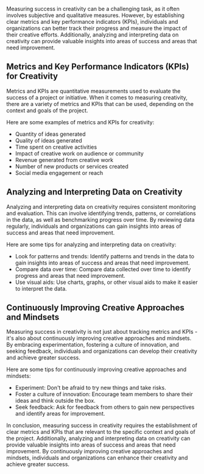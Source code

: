 
Measuring success in creativity can be a challenging task, as it often involves subjective and qualitative measures. However, by establishing clear metrics and key performance indicators (KPIs), individuals and organizations can better track their progress and measure the impact of their creative efforts. Additionally, analyzing and interpreting data on creativity can provide valuable insights into areas of success and areas that need improvement.

Metrics and Key Performance Indicators (KPIs) for Creativity
------------------------------------------------------------

Metrics and KPIs are quantitative measurements used to evaluate the success of a project or initiative. When it comes to measuring creativity, there are a variety of metrics and KPIs that can be used, depending on the context and goals of the project.

Here are some examples of metrics and KPIs for creativity:

* Quantity of ideas generated
* Quality of ideas generated
* Time spent on creative activities
* Impact of creative work on audience or community
* Revenue generated from creative work
* Number of new products or services created
* Social media engagement or reach

Analyzing and Interpreting Data on Creativity
---------------------------------------------

Analyzing and interpreting data on creativity requires consistent monitoring and evaluation. This can involve identifying trends, patterns, or correlations in the data, as well as benchmarking progress over time. By reviewing data regularly, individuals and organizations can gain insights into areas of success and areas that need improvement.

Here are some tips for analyzing and interpreting data on creativity:

* Look for patterns and trends: Identify patterns and trends in the data to gain insights into areas of success and areas that need improvement.
* Compare data over time: Compare data collected over time to identify progress and areas that need improvement.
* Use visual aids: Use charts, graphs, or other visual aids to make it easier to interpret the data.

Continuously Improving Creative Approaches and Mindsets
-------------------------------------------------------

Measuring success in creativity is not just about tracking metrics and KPIs - it's also about continuously improving creative approaches and mindsets. By embracing experimentation, fostering a culture of innovation, and seeking feedback, individuals and organizations can develop their creativity and achieve greater success.

Here are some tips for continuously improving creative approaches and mindsets:

* Experiment: Don't be afraid to try new things and take risks.
* Foster a culture of innovation: Encourage team members to share their ideas and think outside the box.
* Seek feedback: Ask for feedback from others to gain new perspectives and identify areas for improvement.

In conclusion, measuring success in creativity requires the establishment of clear metrics and KPIs that are relevant to the specific context and goals of the project. Additionally, analyzing and interpreting data on creativity can provide valuable insights into areas of success and areas that need improvement. By continuously improving creative approaches and mindsets, individuals and organizations can enhance their creativity and achieve greater success.
